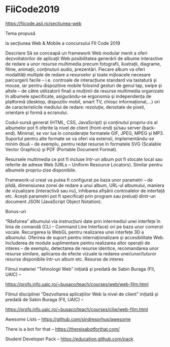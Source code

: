 # FiiCode2019
https://fiicode.asii.ro/sectiunea-web

Tema propusă

la secțiunea Web & Mobile a concursului FII Code 2019

Descriere
Să se conceapă un framework Web modular menit a oferi dezvoltatorilor de aplicații Web posibilitatea generării de albume interactive de redare a unor resurse multimedia precum fotografii, ilustrații, diagrame, filme, animații, conținuturi audio, prezentări. Fiecare album va oferi modalități multiple de redare a resurselor și toate mijloacele necesare parcurgerii facile – i.e. controale de interacțiune standard via tastatură și mouse, iar pentru dispozitive mobile folosind gesturi de genul tap, swipe și altele  – de către utilizatorii finali a mulțimii de resurse multimedia organizate în albumele specificate, asigurându-se ergonomia și independența de platformă (desktop, dispozitiv mobil, smart TV, chioșc informațional,...) ori de caracteristicile mediului de redare: rezoluție, densitate de pixeli, orientare și formă a ecranului.

Codul-sursă generat (HTML, CSS, JavaScript) și conținutul propriu-zis al albumelor pot fi oferite la nivel de client (front-end) și/sau server (back-end). Minimal, se vor lua în considerație formatele GIF, JPEG, MPEG și MP3. Suportul pentru alte formate se va oferi via extensii, implementându-se minim două – de exemplu, pentru redat resurse în formatele SVG (Scalable Vector Graphics) și PDF (Portable Document Format).

Resursele multimedia ce pot fi incluse într-un album pot fi stocate local sau referite de adrese Web (URLs – Uniform Resource Locators). Similar pentru albumele propriu-zise disponibile.

Framework-ul creat va putea fi configurat pe baza unor parametri – de pildă, dimensiunea zonei de redare a unui album, URL-ul albumului, maniera de vizualizare (interactivă sau nu), inhibarea afișării controalelor de interfață etc. Acești parametri pot fi specificați prin program sau preluați dintr-un document JSON (JavaScript Object Notation).


Bonus-uri

“Răsfoirea” albumului via instrucțiuni date prin intermediul unei interfețe în linia de comandă (CLI – Command Line Interface) ori pe baza unor comenzi vocale.
Recurgerea la WebGL pentru realizarea unei interfețe 3D a albumului.
Oferirea de suport pentru internaționalizare și accesibilitate Web.
Includerea de module suplimentare pentru realizarea altor operații de interes – de exemplu, detectarea de resurse identice, recomandarea unor resurse similare, aplicarea de efecte vizuale la redarea unei/unor/tuturor resurse disponibile într-un album etc.
Resurse de interes


Filmul materiei “Tehnologii Web” inițiată și predată de Sabin Buraga (FII, UAIC) –

https://profs.info.uaic.ro/~busaco/teach/courses/web/web-film.html

Filmul disciplinei “Dezvoltarea aplicațiilor Web la nivel de client” inițiată și predată de Sabin Buraga (FII, UAIC) –

https://profs.info.uaic.ro/~busaco/teach/courses/cliw/web-film.html

Awesome Lists – https://github.com/sindresorhus/awesome

There is a bot for that – https://thereisabotforthat.com/

Student Developer Pack – https://education.github.com/pack

 
